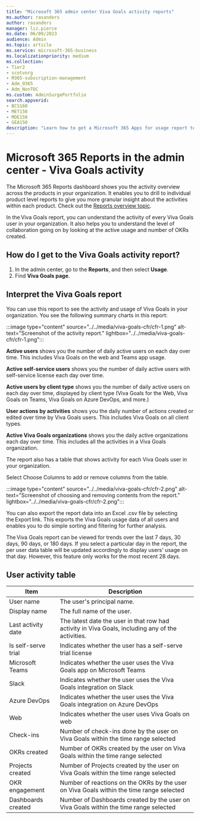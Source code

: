 ```yaml
---
title: "Microsoft 365 admin center Viva Goals activity reports"
ms.author: rasanders
author: rasanders
manager: liz.pierce
ms.date: 06/09/2023
audience: Admin
ms.topic: article
ms.service: microsoft-365-business
ms.localizationpriority: medium
ms.collection:
- Tier2
- scotvorg
- M365-subscription-management
- Adm_O365
- Adm_NonTOC
ms.custom: AdminSurgePortfolio
search.appverid:
- BCS160
- MET150
- MOE150
- GEA150
description: "Learn how to get a Microsoft 365 Apps for usage report to learn more about user adoption of Viva Goals."
---
```


# Microsoft 365 Reports in the admin center - Viva Goals activity

The Microsoft 365 Reports dashboard shows you the activity overview across the products in your organization. It enables you to drill to individual product level reports to give you more granular insight about the activities within each product. Check out the [Reports overview topic](activity-reports.md). 

In the Viva Goals report, you can understand the activity of every Viva Goals user in your organization. It also helps you to understand the level of collaboration going on by looking at the active usage and number of OKRs created. 

## How do I get to the Viva Goals activity report?

1. In the admin center, go to the **Reports**, and then select **Usage**. 
2. Find **Viva Goals page**.

## Interpret the Viva Goals report 

You can use this report to see the activity and usage of Viva Goals in your organization. You see the following summary charts in this report:  

:::image type="content" source="../../media/viva-goals-cfr/cfr-1.png" alt-text="Screenshot of the activity report." lightbox="../../media/viva-goals-cfr/cfr-1.png":::

**Active users** shows you the number of daily active users on each day over time. This includes Viva Goals on the web and Teams app usage.

**Active self-service users** shows you the number of daily active users with self-service license each day over time.

**Active users by client type** shows you the number of daily active users on each day over time, displayed by client type (Viva Goals for the Web, Viva Goals on Teams,  Viva Goals on Azure DevOps, and more.)

**User actions by activities** shows you the daily number of actions created or edited over time by Viva Goals users. This includes Viva Goals on all client types.

**Active Viva Goals organizations** shows you the daily active organizations each day over time. This includes all the activities in a Viva Goals organization.

The report also has a table that shows activity for each Viva Goals user in your organization. 

Select Choose Columns to add or remove columns from the table.

:::image type="content" source="../../media/viva-goals-cfr/cfr-2.png" alt-text="Screenshot of choosing and removing contents from the report." lightbox="../../media/viva-goals-cfr/cfr-2.png":::

You can also export the report data into an Excel .csv file by selecting the Export link. This exports the Viva Goals usage data of all users and enables you to do simple sorting and filtering for further analysis. 

The Viva Goals report can be viewed for trends over the last 7 days, 30 days, 90 days, or 180 days. If you select a particular day in the report, the per user data table will be updated accordingly to display users' usage on that day. However, this feature only works for the most recent 28 days. 

## User activity table 

|Item  |Description  |
|---------|---------|
|User name      |The user's principal name.          |
|Display name      |The full name of the user.         |
|Last activity date      |The latest date the user in that row had activity in Viva Goals, including any of the activities.          |
|Is self-serve trial      |Indicates whether the user has a self-serve trial license          |
|Microsoft Teams      |Indicates whether the user uses the Viva Goals app on Microsoft Teams          |
|Slack     |Indicates whether the user uses the Viva Goals integration on Slack          |
|Azure DevOps      |Indicates whether the user uses the Viva Goals integration on Azure DevOps          |
|Web     |Indicates whether the user uses Viva Goals on web          |
|Check-ins      |Number of check-ins done by the user on Viva Goals within the time range selected          |
|OKRs created      |Number of OKRs created by the user on Viva Goals within the time range selected          |
|Projects created      |Number of Projects created by the user on Viva Goals within the time range selected          |
|OKR engagement      |Number of reactions on the OKRs by the user on Viva Goals within the time range selected          |
|Dashboards created      |Number of Dashboards created by the user on Viva Goals within the time range selected          |
